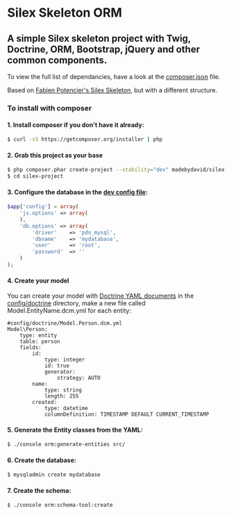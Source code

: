 # Silex Skeleton ORM

## A simple Silex skeleton project with Twig, Doctrine, ORM, Bootstrap, jQuery and other common components. 

To view the full list of dependancies, have a look at the [composer.json](composer.json) file.

Based on [Fabien Potencier's Silex Skeleton](https://github.com/silexphp/Silex-Skeleton), but with a different structure.

### To install with composer

#### 1. Install composer if you don't have it already:
```bash
$ curl -sS https://getcomposer.org/installer | php
```

#### 2. Grab this project as your base
```bash
$ php composer.phar create-project --stability="dev" madebydavid/silex-skeleton-orm silex-project
$ cd silex-project
```

#### 3. Configure the database in the [dev config file](config/dev.php):
```php
$app['config'] = array(
    'js.options' => array(
    ),
    'db.options' => array(
        'driver'    => 'pdo_mysql',
        'dbname'    => 'mydatabase',
        'user'      => 'root',
        'password'  => ''
    )
);
```
#### 4. Create your model
You can create your model with [Doctrine YAML documents](http://docs.doctrine-project.org/en/2.0.x/reference/yaml-mapping.html) in the [config/doctrine](config/doctrine) directory, make a new file called Model.EntityName.dcm.yml for each entity:

```
#config/doctrine/Model.Person.dcm.yml
Model\Person:
    type: entity
    table: person
    fields:
        id:
            type: integer
            id: true
            generator:
                strategy: AUTO
        name:
            type: string
            length: 255
        created:
            type: datetime
            columnDefinition: TIMESTAMP DEFAULT CURRENT_TIMESTAMP
```

#### 5. Generate the Entity classes from the YAML:
```bash
$ ./console orm:generate-entities src/
```

#### 6. Create the database:
```bash
$ mysqladmin create mydatabase
```

#### 7. Create the schema:
```bash
$ ./console orm:schema-tool:create
```
